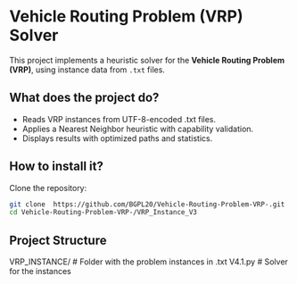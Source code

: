 # Vehicle Routing Problem (VRP) Solver

This project implements a heuristic solver for the **Vehicle Routing Problem (VRP)**, using instance data from `.txt` files.

## What does the project do?

- Reads VRP instances from UTF-8-encoded .txt files.
- Applies a Nearest Neighbor heuristic with capability validation.
- Displays results with optimized paths and statistics.

## How to install it?

Clone the repository:

```bash
git clone  https://github.com/BGPL20/Vehicle-Routing-Problem-VRP-.git
cd Vehicle-Routing-Problem-VRP-/VRP_Instance_V3
```

## Project Structure

VRP_INSTANCE/ # Folder with the problem instances in .txt
V4.1.py # Solver for the instances
